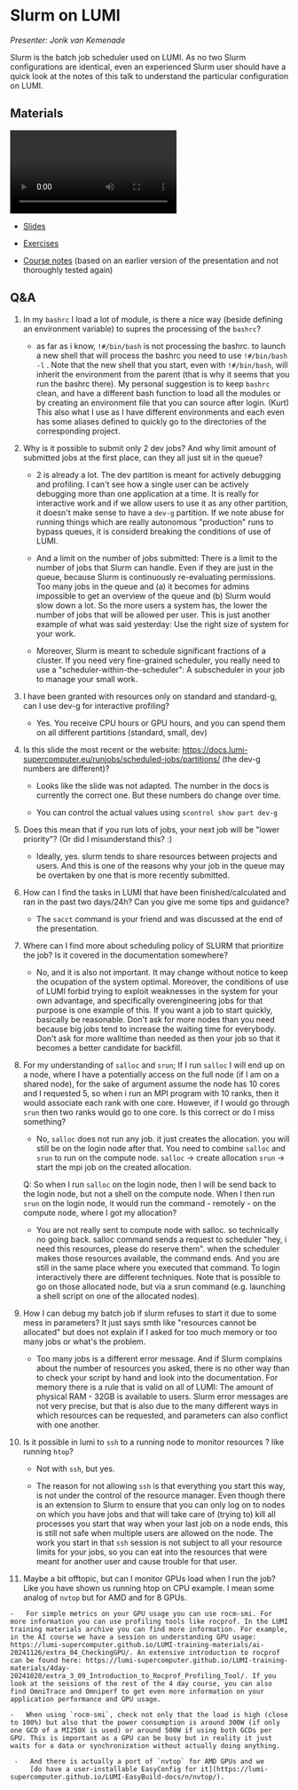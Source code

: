 # Slurm on LUMI

*Presenter: Jorik van Kemenade*

Slurm is the batch job scheduler used on LUMI. As no two Slurm configurations are
identical, even an experienced Slurm user should have a quick look at the notes of this
talk to understand the particular configuration on LUMI.


## Materials

<!--
Materials will be made available during and after the lecture
-->

<video src="https://462000265.lumidata.eu/2day-20241210/recordings/07-Slurm.mp4" controls="controls"></video>

-   [Slides](https://462000265.lumidata.eu/2day-20241210/files/LUMI-2day-20241210-07-Slurm.pdf)

-   [Exercises](E07-Slurm.md)

-   [Course notes](07-Slurm.md)  (based on an earlier version of the presentation and not thoroughly tested again)

<!--
-   A video recording will follow.
-->


## Q&A

1.  In my `bashrc` I load a lot of module, is there a nice way (beside defining an environment variable) to supres the processing of the `bashrc`?

    -    as far as i know, `!#/bin/bash` is not processing the bashrc. to launch a new shell that will process the bashrc you need to use `!#/bin/bash -l` . Note that the new shell that you start, even with `!#/bin/bash`, will inherit the environment from the parent (that is why it seems that you run the bashrc there). My personal suggestion is to keep `bashrc` clean, and have a different bash function to load all the modules or by creating an environment file that you can source after login. (Kurt) This also what I use as I have different environments and each even has some aliases defined to quickly go to the directories of the corresponding project.


2.  Why is it possible to submit only 2 dev jobs? And why limit amount of submitted jobs at the first place, can they all just sit in the queue?

    -   2 is already a lot. The dev partition is meant for actively debugging and profiling. I can't see how a single user can be actively debugging more than one application at a time. It is really for interactive work and if we allow users to use it as any other partition, it doesn't make sense to have a `dev-g`  partition. If we note abuse for running things which are really autonomous "production" runs to bypass queues, it is considerd breaking the conditions of use of LUMI. 

    -   And a limit on the number of jobs submitted: There is a limit to the number of jobs that Slurm can handle. Even if they are just in the queue, because Slurm is continuously re-evaluating permissions. Too many jobs in the queue and (a) it becomes for admins impossible to get an overview of the queue and (b) Slurm would slow down a lot. So the more users a system has, the lower the number of jobs that will be allowed per user. This is just another example of what was said yesterday: Use the right size of system for your work.

    -   Moreover, Slurm is meant to schedule significant fractions of a cluster. If you need very fine-grained scheduler, you really need to use a "scheduler-within-the-scheduler": A subscheduler in your job to manage your small work. 

3.  I have been granted with resources only on standard and standard-g, can I use dev-g for interactive profiling?

    -    Yes. You receive CPU hours or GPU hours, and you can spend them on all different partitions (standard, small, dev)


4.  Is this slide the most recent or the website: https://docs.lumi-supercomputer.eu/runjobs/scheduled-jobs/partitions/ (the dev-g numbers are different)?

    -   Looks like the slide was not adapted. The number in the docs is currently the correct one. But these numbers do change over time. 

    -   You can control the actual values using `scontrol show part dev-g`

5.  Does this mean that if you run lots of jobs, your next job will be "lower priority"? (Or did I misunderstand this? :)

    -    Ideally, yes. slurm tends to share resources between projects and users. And this is one of the reasons why your job in the queue may be overtaken by one that is more recently submitted.


6.  How can I find the tasks in LUMI that have been finished/calculated and ran in the past two days/24h? Can you give me some tips and guidance?

    -   The `sacct` command is your friend and was discussed at the end of the presentation.


7.  Where can I find more about scheduling policy of SLURM that prioritize the job? Is it covered in the documentation somewhere?

    -   No, and it is also not important. It may change without notice to keep the ocupation of the system optimal. Moreover, the conditions of use of LUMI forbid trying to exploit weaknesses in the system for your own advantage, and specifically overengineering jobs for that purpose is one example of this. If you want a job to start quickly, basically be reasonable. Don't ask for more nodes than you need because big jobs tend to increase the waiting time for everybody. Don't ask for more walltime than needed as then your job so that it becomes a better candidate for backfill. 


8.  For my understanding of `salloc` and `srun`; If I run `salloc` I will end up on a node, where I have a potentially access on the full node (if I am on a shared node), for the sake of argument assume the node has 10 cores and I requested 5, so when i run an MPI program with 10 ranks, then it would associate each rank with one core. However, if I would go through `srun` then two ranks would go to one core. Is this correct or do I miss something?

    -   No, `salloc` does not run any job. it just creates the allocation. you will still be on the login node after that. You need to combine `salloc` and `srun` to run on the compute node. `salloc` -> create allocation `srun` -> start the mpi job on the created allocation.

    Q: So when I run `salloc` on the login node, then I will be send back to the login node, but not a shell on the compute node. When I then run `srun` on the login node, it would run the command - remotely - on the compute node, where I got my allocation?

    -   You are not really sent to compute node with salloc. so technically no going back. salloc command sends a request to scheduler "hey, i need this resources, please do reserve them". when the scheduler makes those resources available, the command ends. And you are still in the same place where you executed that command. To login interactively there are different techniques. Note that is possible to go on those allocated node, but via a srun command (e.g. launching a shell script on one of the allocated nodes). 

9.  How I can debug my batch job if slurm refuses to start it due to some mess in parameters? It just says smth like "resources cannot be allocated" but does not explain if I asked for too much memory or too many jobs or what's the problem.

    -   Too many jobs is a different error message. And if Slurm complains about the number of resources you asked, there is no other way than to check your script by hand and look into the documentation. For memory there is a rule that is valid on all of LUMI: The amount of physical RAM - 32GB is available to users. Slurm error messages are not very precise, but that is also due to the many different ways in which resources can be requested, and parameters can also conflict with one another.

10. Is it possible in lumi to `ssh` to a running node to monitor resources ? like running `htop`?

    -    Not with `ssh`, but yes. 

    -    The reason for not allowing `ssh` is that everything you start this way, is not under the control of the resource manager. Even though there is an extension to Slurm to ensure that you can only log on to nodes on which you have jobs and that will take care of (trying to) kill all processes you start that way when your last job on a node ends, this is still not safe when multiple users are allowed on the node. The work you start in that `ssh` session is not subject to all your resource limits for your jobs, so you can eat into the resources that were meant for another user and cause trouble for that user. 

11.  Maybe a bit offtopic, but can I monitor GPUs load when I run the job? Like you have shown us running htop on CPU example. I mean some analog of `nvtop` but for AMD and for 8 GPUs.

    -   For simple metrics on your GPU usage you can use rocm-smi. For more information you can use profiling tools like rocprof. In the LUMI training materials archive you can find more information. For example, in the AI course we have a session on understanding GPU usage: https://lumi-supercomputer.github.io/LUMI-training-materials/ai-20241126/extra_04_CheckingGPU/. An extensive introduction to rocprof can be found here: https://lumi-supercomputer.github.io/LUMI-training-materials/4day-20241028/extra_3_09_Introduction_to_Rocprof_Profiling_Tool/. If you look at the sessions of the rest of the 4 day course, you can also find OmniTrace and Omniperf to get even more information on your application performance and GPU usage.

    -   When using `rocm-smi`, check not only that the load is high (close to 100%) but also that the power consumption is around 300W (if only one GCD of a MI250X is used) or around 500W if using both GCDs per GPU. This is important as a GPU can be busy but in reality it just waits for a data or synchronization without actually doing anything.

     -   And there is actually a port of `nvtop` for AMD GPUs and we 
         [do have a user-installable EasyConfig for it](https://lumi-supercomputer.github.io/LUMI-EasyBuild-docs/n/nvtop/).




